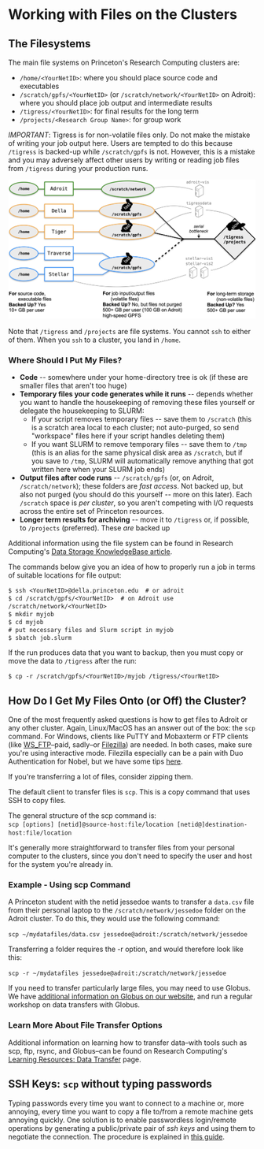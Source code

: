 # Working with Files on the Clusters

## The Filesystems

The main file systems on Princeton's Research Computing clusters are:

+ `/home/<YourNetID>`: where you should place source code and executables
+ `/scratch/gpfs/<YourNetID>` (or `/scratch/network/<YourNetID>` on Adroit): where you should place job output and intermediate results
+ `/tigress/<YourNetID>`: for final results for the long term
+ `/projects/<Research Group Name>`: for group work

*IMPORTANT*: Tigress is for non-volatile files only. Do not make the mistake of writing your job output here. Users are tempted to do this because `/tigress` is backed-up while `/scratch/gpfs` is not. However, this is a mistake and you may adversely affect other users by writing or reading job files from `/tigress` during your production runs.

![Princeton HPC Filesystem](images/hpc_princeton_file_system.png)

Note that `/tigress` and `/projects` are file systems. You cannot `ssh` to either of them. When you `ssh` to a cluster, you land in `/home`.

### Where Should I Put My Files?

* **Code** -- somewhere under your home-directory tree is ok (if these are smaller files that aren't too huge)
* **Temporary files your code generates while it runs** -- depends whether you want to handle the housekeeping of removing these files yourself or delegate the housekeeping to SLURM:
    + If your script removes temporary files -- save them to `/scratch` (this is a scratch area local to each cluster; not auto-purged, so send "workspace" files here if your script handles deleting them)
    + If you want SLURM to remove temporary files -- save them to `/tmp` (this is an alias for the same physical disk area as `/scratch`, but if you save to `/tmp`, SLURM will automatically remove anything that got written here when your SLURM job ends)
* **Output files after code runs** -- `/scratch/gpfs` (or, on Adroit, `/scratch/network`); these folders are *fast access*.  Not backed up, but also not purged (you should do this yourself -- more on this later). Each `/scratch` space is *per cluster*, so you aren't competing with I/O requests across the entire set of Princeton resources.
* **Longer term results for archiving** -- move it to `/tigress` or, if possible, to `/projects` (preferred).  These *are* backed up

Additional information using the file system can be found in Research Computing's [Data Storage KnowledgeBase article](https://researchcomputing.princeton.edu/support/knowledge-base/data-storage).

The commands below give you an idea of how to properly run a job in terms of suitable locations for file output:

```
$ ssh <YourNetID>@della.princeton.edu  # or adroit
$ cd /scratch/gpfs/<YourNetID>  # on Adroit use /scratch/network/<YourNetID>
$ mkdir myjob
$ cd myjob
# put necessary files and Slurm script in myjob
$ sbatch job.slurm
```

If the run produces data that you want to backup, then you must copy or move the data to `/tigress` after the run:
```
$ cp -r /scratch/gpfs/<YourNetID>/myjob /tigress/<YourNetID>
```

## How Do I Get My Files Onto (or Off) the Cluster?

One of the most frequently asked questions is how to get files to Adroit or any other cluster.
Again, Linux/MacOS has an answer out of the box: the `scp` command. For Windows, clients like PuTTY and Mobaxterm
or FTP clients (like [WS_FTP](https://www.ipswitch.com/secure-information-and-file-transfer/wsftp-client)–paid, sadly–or [Filezilla](https://filezilla-project.org/)) are needed. In both cases,
make sure you're using interactive mode. Filezilla especially can be a pain
with Duo Authentication for Nobel, but we have some tips [here](https://askrc.princeton.edu/question/343/how-do-i-get-filezilla-to-work-around-duo/).

If you're transferring a lot of files, consider
zipping them.

The default client to transfer files is `scp`. This is a copy command that uses
SSH to copy files.

The general structure of the scp command is:  
`scp [options] [netid]@source-host:file/location [netid@]destination-host:file/location`

It's generally more straightforward to transfer files from your personal computer to the clusters, since you don't need to specify the user and host for the system you're already in.

### Example - Using scp Command

A Princeton student with the netid jessedoe wants to transfer a `data.csv` file from their personal laptop to the `/scratch/network/jessedoe` folder on the Adroit cluster. To do this, they would use the following command:

`scp ~/mydatafiles/data.csv jessedoe@adroit:/scratch/network/jessedoe`

Transferring a folder requires the -r option, and would therefore look like this:

`scp -r ~/mydatafiles jessedoe@adroit:/scratch/network/jessedoe`  

If you need to transfer particularly large files, you may need to use Globus. We have [additional information on Globus on our website](https://researchcomputing.princeton.edu/services/globus_description), and run a regular workshop on data transfers with Globus.

### Learn More About File Transfer Options

Additional information on learning how to transfer data–with tools such as scp, ftp, rsync, and Globus–can be found on Research Computing's [Learning Resources: Data Transfer](https://researchcomputing.princeton.edu/education/external-online-resources/data-transfer) page.

## SSH Keys: `scp` without typing passwords

Typing passwords every time you want to connect to a machine or, more annoying, every time you want to copy a file to/from a remote machine gets annoying quickly.  One solution is to enable passwordless login/remote operations by generating a public/private pair of *ssh keys* and using them to negotiate the connection.  The procedure is explained in [this guide](https://github.com/PrincetonUniversity/removing_tedium/tree/master/02_passwordless_logins).
